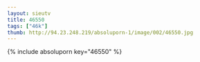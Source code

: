 ```yaml
--- 
layout: sieutv
title: 46550
tags: ["46k"]
thumb: http://94.23.248.219/absoluporn-1/image/002/46550.jpg
---
```

{% include absoluporn key="46550" %} 
